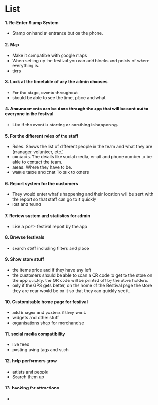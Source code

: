 


# List

#### 1. Re-Enter Stamp System
- Stamp on hand at entrance but on the phone.
#### 2. Map
- Make it compatible with google maps
- When setting up the festival you can add blocks and points of where everything is.
- tiers
#### 3. Look at the timetable of any the admin chooses
- For the stage, events throughout
- should be able to see the time, place and what
#### 4. Anouncements can be done through the app that will be sent out to everyone in the festival
- Like if the event is starting or somthing is happening. 
#### 5. For the different roles of the staff
- Roles. Shows the list of different people in the team and what they are (manager, volunteer, etc.)
- contacts. The details like social media, email and phone number to be able to contact the team.
- areas. Where they have to be.
- walkie talkie and chat To talk to others 
#### 6. Report system for the customers
- They would enter what's happening and their location will be sent with the report so that staff can go to it quickly
- lost and found
#### 7. Review system and statistics for admin
- Like a post- festival report by the app
#### 8. Browse festivals
- search stuff including filters and place
#### 9. Show store stuff
- the items price and if they have any left
- the customers should be able to scan a QR code to get to the store on the app quickly. the QR code will be printed off by the store holders.
- only if the GPS gets better, on the home of the Bestival page the store they are near would be on it so that they can quickly see it.
#### 10. Customisable home page for festival
- add images and posters if they want.
- widgets and other stuff
- organisations shop for merchandise 
#### 11. social media compatibility
- live feed
- posting using tags and such
#### 12. help performers grow 
- artists and people 
- Search them up
#### 13. booking for attractions
-
